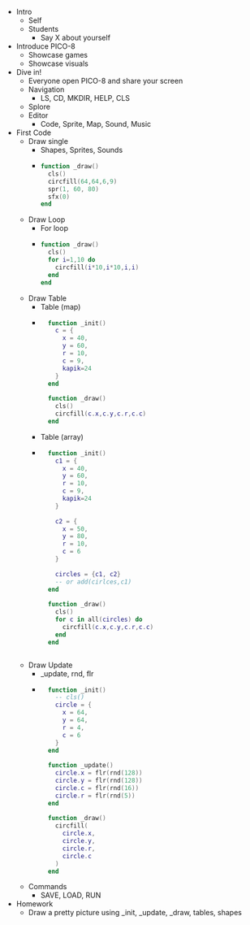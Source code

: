 - Intro
	- Self
	- Students
		- Say X about yourself
- Introduce PICO-8
	- Showcase games
	- Showcase visuals
- Dive in!
	- Everyone open PICO-8 and share your screen
	- Navigation
	    - LS, CD, MKDIR, HELP, CLS
	- Splore
	- Editor
	    - Code, Sprite, Map, Sound, Music
- First Code
	- Draw single
		- Shapes, Sprites, Sounds
		- ```lua
		  function _draw()
			cls()
			circfill(64,64,6,9)		
			spr(1, 60, 80)
		    sfx(0)
		  end
		  ```
	- Draw Loop
		- For loop
		- ```lua
		  function _draw()
			cls()
			for i=1,10 do
			  circfill(i*10,i*10,i,i)
			end		
		  end
		  ```
	- Draw Table
		- Table (map)
		- ```lua
			function _init()
			  c = {
			    x = 40,
			    y = 60,
			    r = 10,
			    c = 9,
			    kapik=24
			  }
			end
			
			function _draw()
			  cls()
			  circfill(c.x,c.y,c.r,c.c)
			end
		  ```
		- Table (array)
		- ```lua
			function _init()
			  c1 = {
			    x = 40,
			    y = 60,
			    r = 10,
			    c = 9,
			    kapik=24
			  }
			
			  c2 = {
			    x = 50,
			    y = 80,
			    r = 10,
			    c = 6
			  }
					
			  circles = {c1, c2}
			  -- or add(cirlces,c1)
			end
			
			function _draw()
			  cls()
			  for c in all(circles) do
			    circfill(c.x,c.y,c.r,c.c)
			  end
			end
		```
	- Draw Update
    	- _update, rnd, flr
	    - ```lua
			function _init()
			  -- cls()
			  circle = {
			    x = 64,
			    y = 64,
			    r = 4,
			    c = 6
			  }
			end
	
			function _update()
			  circle.x = flr(rnd(128))
			  circle.y = flr(rnd(128))
			  circle.c = flr(rnd(16))
			  circle.r = flr(rnd(5))
			end
			
			function _draw()
			  circfill(
			    circle.x,
			    circle.y,
			    circle.r,
			    circle.c
			  )
			end
	      ```
  - Commands
    - SAVE, LOAD, RUN
- Homework
  - Draw a pretty picture using _init, _update, _draw, tables, shapes
